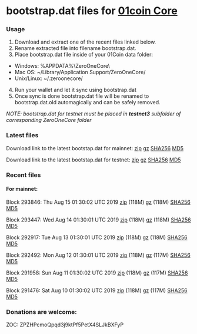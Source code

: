 # bootstrap.dat files for [01coin Core](https://01coin.io)

### Usage

1. Download and extract one of the recent files linked below.
2. Rename extracted file into filename bootstrap.dat.
3. Place bootstrap.dat file inside of your 01Coin data folder:
 - Windows: %APPDATA%\ZeroOneCore\
 - Mac OS: ~/Library/Application Support/ZeroOneCore/
 - Unix/Linux: ~/.zeroonecore/
4. Run your wallet and let it sync using bootstrap.dat
5. Once sync is done bootstrap.dat file will be renamed to bootstrap.dat.old automagically and can be safely removed.

_NOTE: bootstrap.dat for testnet must be placed in **testnet3** subfolder of corresponding ZeroOneCore folder_

### Latest files
Download link to the latest bootstap.dat for mainnet: [zip](https://files.01coin.io/mainnet/bootstrap.dat.zip) [gz](https://files.01coin.io/mainnet/bootstrap.dat.tar.gz) [SHA256](https://files.01coin.io/mainnet/sha256.txt) [MD5](https://files.01coin.io/mainnet/md5.txt)

Download link to the latest bootstap.dat for testnet: [zip](https://files.01coin.io/testnet/bootstrap.dat.zip) [gz](https://files.01coin.io/testnet/bootstrap.dat.tar.gz) [SHA256](https://files.01coin.io/testnet/sha256.txt) [MD5](https://files.01coin.io/testnet/md5.txt)

### Recent files

#### For mainnet:

Block 293846: Thu Aug 15 01:30:02 UTC 2019 [zip](https://files.01coin.io/mainnet/2019-08-15/bootstrap.dat.zip) (118M) [gz](https://files.01coin.io/mainnet/2019-08-15/bootstrap.dat.tar.gz) (118M) [SHA256](https://files.01coin.io/mainnet/2019-08-15/sha256.txt) [MD5](https://files.01coin.io/mainnet/2019-08-15/md5.txt)

Block 293447: Wed Aug 14 01:30:01 UTC 2019 [zip](https://files.01coin.io/mainnet/2019-08-14/bootstrap.dat.zip) (118M) [gz](https://files.01coin.io/mainnet/2019-08-14/bootstrap.dat.tar.gz) (118M) [SHA256](https://files.01coin.io/mainnet/2019-08-14/sha256.txt) [MD5](https://files.01coin.io/mainnet/2019-08-14/md5.txt)

Block 292917: Tue Aug 13 01:30:01 UTC 2019 [zip](https://files.01coin.io/mainnet/2019-08-13/bootstrap.dat.zip) (118M) [gz](https://files.01coin.io/mainnet/2019-08-13/bootstrap.dat.tar.gz) (118M) [SHA256](https://files.01coin.io/mainnet/2019-08-13/sha256.txt) [MD5](https://files.01coin.io/mainnet/2019-08-13/md5.txt)

Block 292492: Mon Aug 12 01:30:01 UTC 2019 [zip](https://files.01coin.io/mainnet/2019-08-12/bootstrap.dat.zip) (118M) [gz](https://files.01coin.io/mainnet/2019-08-12/bootstrap.dat.tar.gz) (117M) [SHA256](https://files.01coin.io/mainnet/2019-08-12/sha256.txt) [MD5](https://files.01coin.io/mainnet/2019-08-12/md5.txt)

Block 291958: Sun Aug 11 01:30:02 UTC 2019 [zip](https://files.01coin.io/mainnet/2019-08-11/bootstrap.dat.zip) (118M) [gz](https://files.01coin.io/mainnet/2019-08-11/bootstrap.dat.tar.gz) (117M) [SHA256](https://files.01coin.io/mainnet/2019-08-11/sha256.txt) [MD5](https://files.01coin.io/mainnet/2019-08-11/md5.txt)

Block 291476: Sat Aug 10 01:30:02 UTC 2019 [zip](https://files.01coin.io/mainnet/2019-08-10/bootstrap.dat.zip) (118M) [gz](https://files.01coin.io/mainnet/2019-08-10/bootstrap.dat.tar.gz) (117M) [SHA256](https://files.01coin.io/mainnet/2019-08-10/sha256.txt) [MD5](https://files.01coin.io/mainnet/2019-08-10/md5.txt)


### Donations are welcome:

ZOC: ZPZHPcmoQpqd3j9ktPf5PetX4SLJkBXFyP
